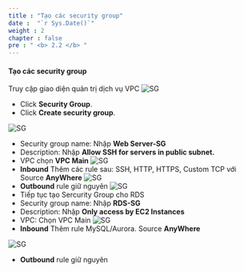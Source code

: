 ```yaml
---
title : "Tạo các security group"
date :  "`r Sys.Date()`" 
weight : 2
chapter : false
pre : " <b> 2.2 </b> "
---
```


#### Tạo các security group


Truy cập giao diện quản trị dịch vụ VPC
![SG](/images/2.prerequisite/074-CreateSG.png)   
  + Click **Security Group**.  
  + Click **Create security group**.

![SG](/images/2.prerequisite/006-CreateSG.png)
+ Security group name: Nhập **Web Server-SG**
+ Description: Nhập **Allow SSH for servers in public subnet.**
+ VPC chọn **VPC Main**
![SG](/images/2.prerequisite/007-CreateSG.png)
+ **Inbound** Thêm các rule sau: SSH, HTTP, HTTPS, Custom TCP với Source **AnyWhere**
![SG](/images/2.prerequisite/008-CreateSG.png)
+ **Outbound** rule giữ nguyên
![SG](/images/2.prerequisite/009-CreateSG.png)
+ Tiếp tục tạo Sercurity Group cho RDS
+ Security group name: Nhập **RDS-SG**
+ Description: Nhập **Only access by EC2 Instances**
+ VPC: Chọn VPC Main
![SG](/images/2.prerequisite/010-CreateSG.png)
+ **Inbound** Thêm rule MySQL/Aurora. Source **AnyWhere**

![SG](/images/2.prerequisite/012-CreateSG.png)

+ **Outbound** rule giữ nguyên



